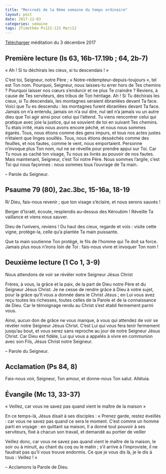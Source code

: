 ```yaml
---
title: "Mercredi de la 9ème semaine du temps ordinaire"
layout: post
date: 2017-12-03
categories: semaine
tags: 2Timothée Ps122-123 Marc12  
---
```


[Télécharger](https://bruno-sou.github.io/mypages/pj/2017-12-03_Messe_du_1er_dimanche_de_l_Avent_3_déc_2017.pdf) méditation du 3 décembre 2017

## Première lecture (Is 63, 16b-17.19b ; 64, 2b-7)
« Ah ! Si tu déchirais les cieux, si tu descendais ! »

C’est toi, Seigneur, notre Père ;
« Notre-rédempteur-depuis-toujours », tel est Ton nom.
Pourquoi, Seigneur, nous laisses-tu errer hors de Tes chemins ?
Pourquoi laisser nos cœurs s’endurcir et ne plus Te craindre ?
Reviens, à cause de Tes serviteurs, des tribus de Ton héritage.
Ah ! Si Tu déchirais les cieux, si Tu descendais,
les montagnes seraient ébranlées devant Ta face.
Voici que Tu es descendu : les montagnes furent ébranlées devant Ta face.
Jamais on n’a entendu, jamais on n’a ouï dire, nul œil n’a jamais vu 
un autre dieu que Toi agir ainsi pour celui qui l’attend.
Tu viens rencontrer celui qui pratique avec joie la justice, 
qui se souvient de toi en suivant Tes chemins.
Tu étais irrité, mais nous avons encore péché, et nous nous sommes égarés.
Tous, nous étions comme des gens impurs, et tous nos actes justes n’étaient que linges souillés.
Tous, nous étions desséchés comme des feuilles, et nos fautes, comme le vent, nous emportaient.
Personne n’invoque plus Ton nom, nul ne se réveille pour prendre appui sur Toi.
Car Tu nous as caché ton visage, Tu nous as livrés au pouvoir de nos fautes.
Mais maintenant, Seigneur, c’est Toi notre Père.
Nous sommes l’argile, c’est Toi qui nous façonnes :
nous sommes tous l’ouvrage de Ta main.

– Parole du Seigneur.

## Psaume 79 (80), 2ac.3bc, 15-16a, 18-19
R/ Dieu, fais-nous revenir ; que ton visage s’éclaire, et nous serons sauvés !

Berger d’Israël, écoute,
resplendis au-dessus des Kéroubim !
Réveille Ta vaillance
et viens nous sauver.

Dieu de l’univers, reviens !
Du haut des cieux, regarde et vois :
visite cette vigne, protège-la,
celle qu’a plantée Ta main puissante.

Que ta main soutienne Ton protégé,
le fils de l’homme qui Te doit sa force.
Jamais plus nous n’irons loin de Toi :
fais-nous vivre et invoquer Ton nom !

## Deuxième lecture (1 Co 1, 3-9)
Nous attendons de voir se révéler notre Seigneur Jésus Christ

Frères, à vous, la grâce et la paix, de la part de Dieu notre Père et du Seigneur Jésus Christ.
Je ne cesse de rendre grâce à Dieu à votre sujet, pour la grâce qu’Il vous a donnée dans le Christ Jésus ; 
en Lui vous avez reçu toutes les richesses, toutes celles de la Parole et de la connaissance de Dieu.
Car le témoignage rendu au Christ s’est établi fermement parmi vous.

Ainsi, aucun don de grâce ne vous manque,
à vous qui attendez de voir se révéler notre Seigneur Jésus Christ.
C’est Lui qui vous fera tenir fermement jusqu’au bout,
et vous serez sans reproche au jour de notre Seigneur Jésus Christ.
Car Dieu est fidèle, 
Lui qui vous a appelés à vivre en communion avec son Fils, Jésus Christ notre Seigneur.

– Parole du Seigneur.

## Acclamation (Ps 84, 8)
Fais-nous voir, Seigneur, Ton amour, et donne-nous Ton salut.
Alléluia.

## Évangile (Mc 13, 33-37)
« Veillez, car vous ne savez pas quand vient le maître de la maison »

En ce temps-là, Jésus disait à ses disciples :
« Prenez garde, restez éveillés : car vous ne savez pas quand ce sera le moment.
C’est comme un homme parti en voyage :
en quittant sa maison, Il a donné tout pouvoir à ses serviteurs,
fixé à chacun son travail, et demandé au portier de veiller

Veillez donc, car vous ne savez pas quand vient le maître de la maison, 
le soir ou à minuit, au chant du coq ou le matin ;
s’il arrive à l’improviste, il ne faudrait pas qu’il vous trouve endormis.
Ce que je vous dis là, je le dis à tous : Veillez ! »

– Acclamons la Parole de Dieu.
